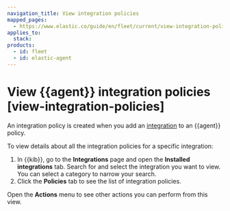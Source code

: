 ```yaml
---
navigation_title: View integration policies
mapped_pages:
  - https://www.elastic.co/guide/en/fleet/current/view-integration-policies.html
applies_to:
  stack:
products:
  - id: fleet
  - id: elastic-agent
---
```


# View {{agent}} integration policies [view-integration-policies]


An integration policy is created when you add an [integration](integration-docs://reference/index.md) to an {{agent}} policy.

To view details about all the integration policies for a specific integration:

1. In {{kib}}, go to the **Integrations** page and open the **Installed integrations** tab. Search for and select the integration you want to view. You can select a category to narrow your search.
2. Click the **Policies** tab to see the list of integration policies.

Open the **Actions** menu to see other actions you can perform from this view.
